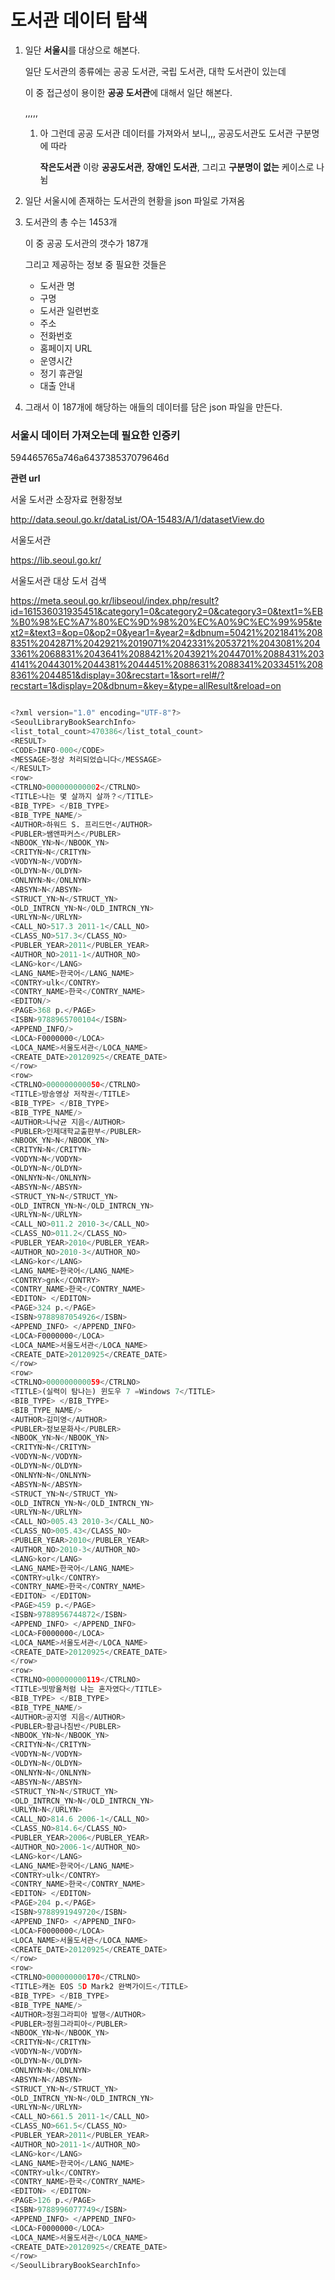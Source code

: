 # 도서관 데이터 탐색

1. 일단 **서울시**를 대상으로 해본다.

   일단 도서관의 종류에는 공공 도서관, 국립 도서관, 대학 도서관이 있는데

   이 중 접근성이 용이한 **공공 도서관**에 대해서 일단 해본다.
   
   ,,,,,
   
   1. 아 그런데 공공 도서관 데이터를 가져와서 보니,,, 공공도서관도 도서관 구분명에 따라
   
      **작은도서관** 이랑 **공공도서관**, **장애인 도서관**, 그리고 **구분명이 없는** 케이스로 나뉨
   
    
   
2. 일단 서울시에 존재하는 도서관의 현황을 json 파일로 가져옴



3. 도서관의 총 수는 1453개

   이 중 공공 도서관의 갯수가 187개

   그리고 제공하는 정보 중 필요한 것들은 

   - 도서관 명
   - 구명
   - 도서관 일련번호
   - 주소
   - 전화번호
   - 홈페이지 URL
   - 운영시간
   - 정기 휴관일
   - 대출 안내



4. 그래서 이 187개에 해당하는 애들의 데이터를 담은 json 파일을 만든다.























### 서울시 데이터 가져오는데 필요한 인증키

594465765a746a643738537079646d



**관련 url**

서울 도서관 소장자료 현황정보

http://data.seoul.go.kr/dataList/OA-15483/A/1/datasetView.do

서울도서관

https://lib.seoul.go.kr/

서울도서관 대상 도서 검색

https://meta.seoul.go.kr/libseoul/index.php/result?id=161536031935451&category1=0&category2=0&category3=0&text1=%EB%B0%98%EC%A7%80%EC%9D%98%20%EC%A0%9C%EC%99%95&text2=&text3=&op=0&op2=0&year1=&year2=&dbnum=50421%2021841%2088351%2042871%2042921%2019071%2042331%2053721%2043081%2043361%2068831%2043641%2088421%2043921%2044701%2088431%2034141%2044301%2044381%2044451%2088631%2088341%2033451%2088361%2044851&display=30&recstart=1&sort=rel#/?recstart=1&display=20&dbnum=&key=&type=allResult&reload=on







```python

<?xml version="1.0" encoding="UTF-8"?>
<SeoulLibraryBookSearchInfo>
<list_total_count>470386</list_total_count>
<RESULT>
<CODE>INFO-000</CODE>
<MESSAGE>정상 처리되었습니다</MESSAGE>
</RESULT>
<row>
<CTRLNO>000000000002</CTRLNO>
<TITLE>나는 몇 살까지 살까？</TITLE>
<BIB_TYPE> </BIB_TYPE>
<BIB_TYPE_NAME/>
<AUTHOR>하워드 S. 프리드먼</AUTHOR>
<PUBLER>쌤앤파커스</PUBLER>
<NBOOK_YN>N</NBOOK_YN>
<CRITYN>N</CRITYN>
<VODYN>N</VODYN>
<OLDYN>N</OLDYN>
<ONLNYN>N</ONLNYN>
<ABSYN>N</ABSYN>
<STRUCT_YN>N</STRUCT_YN>
<OLD_INTRCN_YN>N</OLD_INTRCN_YN>
<URLYN>N</URLYN>
<CALL_NO>517.3 2011-1</CALL_NO>
<CLASS_NO>517.3</CLASS_NO>
<PUBLER_YEAR>2011</PUBLER_YEAR>
<AUTHOR_NO>2011-1</AUTHOR_NO>
<LANG>kor</LANG>
<LANG_NAME>한국어</LANG_NAME>
<CONTRY>ulk</CONTRY>
<CONTRY_NAME>한국</CONTRY_NAME>
<EDITON/>
<PAGE>368 p.</PAGE>
<ISBN>9788965700104</ISBN>
<APPEND_INFO/>
<LOCA>F0000000</LOCA>
<LOCA_NAME>서울도서관</LOCA_NAME>
<CREATE_DATE>20120925</CREATE_DATE>
</row>
<row>
<CTRLNO>000000000050</CTRLNO>
<TITLE>방송영상 저작권</TITLE>
<BIB_TYPE> </BIB_TYPE>
<BIB_TYPE_NAME/>
<AUTHOR>나낙균 지음</AUTHOR>
<PUBLER>인제대학교출판부</PUBLER>
<NBOOK_YN>N</NBOOK_YN>
<CRITYN>N</CRITYN>
<VODYN>N</VODYN>
<OLDYN>N</OLDYN>
<ONLNYN>N</ONLNYN>
<ABSYN>N</ABSYN>
<STRUCT_YN>N</STRUCT_YN>
<OLD_INTRCN_YN>N</OLD_INTRCN_YN>
<URLYN>N</URLYN>
<CALL_NO>011.2 2010-3</CALL_NO>
<CLASS_NO>011.2</CLASS_NO>
<PUBLER_YEAR>2010</PUBLER_YEAR>
<AUTHOR_NO>2010-3</AUTHOR_NO>
<LANG>kor</LANG>
<LANG_NAME>한국어</LANG_NAME>
<CONTRY>gnk</CONTRY>
<CONTRY_NAME>한국</CONTRY_NAME>
<EDITON> </EDITON>
<PAGE>324 p.</PAGE>
<ISBN>9788987054926</ISBN>
<APPEND_INFO> </APPEND_INFO>
<LOCA>F0000000</LOCA>
<LOCA_NAME>서울도서관</LOCA_NAME>
<CREATE_DATE>20120925</CREATE_DATE>
</row>
<row>
<CTRLNO>000000000059</CTRLNO>
<TITLE>(실력이 탐나는) 윈도우 7 =Windows 7</TITLE>
<BIB_TYPE> </BIB_TYPE>
<BIB_TYPE_NAME/>
<AUTHOR>김미영</AUTHOR>
<PUBLER>정보문화사</PUBLER>
<NBOOK_YN>N</NBOOK_YN>
<CRITYN>N</CRITYN>
<VODYN>N</VODYN>
<OLDYN>N</OLDYN>
<ONLNYN>N</ONLNYN>
<ABSYN>N</ABSYN>
<STRUCT_YN>N</STRUCT_YN>
<OLD_INTRCN_YN>N</OLD_INTRCN_YN>
<URLYN>N</URLYN>
<CALL_NO>005.43 2010-3</CALL_NO>
<CLASS_NO>005.43</CLASS_NO>
<PUBLER_YEAR>2010</PUBLER_YEAR>
<AUTHOR_NO>2010-3</AUTHOR_NO>
<LANG>kor</LANG>
<LANG_NAME>한국어</LANG_NAME>
<CONTRY>ulk</CONTRY>
<CONTRY_NAME>한국</CONTRY_NAME>
<EDITON> </EDITON>
<PAGE>459 p.</PAGE>
<ISBN>9788956744872</ISBN>
<APPEND_INFO> </APPEND_INFO>
<LOCA>F0000000</LOCA>
<LOCA_NAME>서울도서관</LOCA_NAME>
<CREATE_DATE>20120925</CREATE_DATE>
</row>
<row>
<CTRLNO>000000000119</CTRLNO>
<TITLE>빗방울처럼 나는 혼자였다</TITLE>
<BIB_TYPE> </BIB_TYPE>
<BIB_TYPE_NAME/>
<AUTHOR>공지영 지음</AUTHOR>
<PUBLER>황금나침반</PUBLER>
<NBOOK_YN>N</NBOOK_YN>
<CRITYN>N</CRITYN>
<VODYN>N</VODYN>
<OLDYN>N</OLDYN>
<ONLNYN>N</ONLNYN>
<ABSYN>N</ABSYN>
<STRUCT_YN>N</STRUCT_YN>
<OLD_INTRCN_YN>N</OLD_INTRCN_YN>
<URLYN>N</URLYN>
<CALL_NO>814.6 2006-1</CALL_NO>
<CLASS_NO>814.6</CLASS_NO>
<PUBLER_YEAR>2006</PUBLER_YEAR>
<AUTHOR_NO>2006-1</AUTHOR_NO>
<LANG>kor</LANG>
<LANG_NAME>한국어</LANG_NAME>
<CONTRY>ulk</CONTRY>
<CONTRY_NAME>한국</CONTRY_NAME>
<EDITON> </EDITON>
<PAGE>204 p.</PAGE>
<ISBN>9788991949720</ISBN>
<APPEND_INFO> </APPEND_INFO>
<LOCA>F0000000</LOCA>
<LOCA_NAME>서울도서관</LOCA_NAME>
<CREATE_DATE>20120925</CREATE_DATE>
</row>
<row>
<CTRLNO>000000000170</CTRLNO>
<TITLE>캐논 EOS 5D Mark2 완벽가이드</TITLE>
<BIB_TYPE> </BIB_TYPE>
<BIB_TYPE_NAME/>
<AUTHOR>정원그라피아 발행</AUTHOR>
<PUBLER>정원그라피아</PUBLER>
<NBOOK_YN>N</NBOOK_YN>
<CRITYN>N</CRITYN>
<VODYN>N</VODYN>
<OLDYN>N</OLDYN>
<ONLNYN>N</ONLNYN>
<ABSYN>N</ABSYN>
<STRUCT_YN>N</STRUCT_YN>
<OLD_INTRCN_YN>N</OLD_INTRCN_YN>
<URLYN>N</URLYN>
<CALL_NO>661.5 2011-1</CALL_NO>
<CLASS_NO>661.5</CLASS_NO>
<PUBLER_YEAR>2011</PUBLER_YEAR>
<AUTHOR_NO>2011-1</AUTHOR_NO>
<LANG>kor</LANG>
<LANG_NAME>한국어</LANG_NAME>
<CONTRY>ulk</CONTRY>
<CONTRY_NAME>한국</CONTRY_NAME>
<EDITON> </EDITON>
<PAGE>126 p.</PAGE>
<ISBN>9788996077749</ISBN>
<APPEND_INFO> </APPEND_INFO>
<LOCA>F0000000</LOCA>
<LOCA_NAME>서울도서관</LOCA_NAME>
<CREATE_DATE>20120925</CREATE_DATE>
</row>
</SeoulLibraryBookSearchInfo>


```

